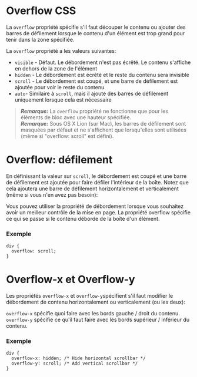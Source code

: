 # Overflow CSS


La `overflow` propriété spécifie s'il faut découper le contenu ou ajouter des barres de défilement lorsque le contenu d'un élément est trop grand pour tenir dans la zone spécifiée.

La `overflow` propriété a les valeurs suivantes:

+ `visible` - Défaut. Le débordement n'est pas écrêté. Le contenu s'affiche en dehors de la zone de l'élément
+ `hidden` - Le débordement est écrêté et le reste du contenu sera invisible
+ `scroll` - Le débordement est coupé, et une barre de défilement est ajoutée pour voir le reste du contenu
+ `auto`- Similaire à `scroll`, mais il ajoute des barres de défilement uniquement lorsque cela est nécessaire


> <strong><em>Remarque:</strong></em> La `overflow` propriété ne fonctionne que pour les éléments de bloc avec une hauteur spécifiée.<br/>
> <strong><em>Remarque:</strong></em> Sous OS X Lion (sur Mac), les barres de défilement sont masquées par défaut et ne s'affichent que lorsqu'elles sont utilisées (même si "overflow: scroll" est défini).
 
# Overflow: défilement


En définissant la valeur sur `scroll`, le débordement est coupé et une barre de défilement est ajoutée pour faire défiler l'intérieur de la boîte. Notez que cela ajoutera une barre de défilement horizontalement et verticalement (même si vous n'en avez pas besoin):

Vous pouvez utiliser la propriété de débordement lorsque vous souhaitez avoir un meilleur contrôle de la mise en page. La propriété overflow spécifie ce qui se passe si le contenu déborde de la boîte d'un élément.

### Exemple

```
div {
  overflow: scroll;
}
```

# Overflow-x et Overflow-y

Les propriétés `overflow-x` et `overflow-y`spécifient s'il faut modifier le débordement de contenu horizontalement ou verticalement (ou les deux):

`overflow-x` spécifie quoi faire avec les bords gauche / droit du contenu.
`overflow-y` spécifie ce qu'il faut faire avec les bords supérieur / inférieur du contenu.

### Exemple

```
div {
  overflow-x: hidden; /* Hide horizontal scrollbar */
  overflow-y: scroll; /* Add vertical scrollbar */
}
```